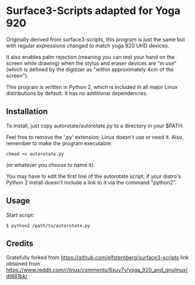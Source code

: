 Surface3-Scripts adapted for Yoga 920
================

Originally derived from surface3-scripts, this program is just the same
but with regular expressions changed to match yoga 920 UHD devices.

It also enables palm rejection (meaning you can rest your hand on the screen
while drawing) when the stylus and eraser devices are "in use" (which is
defined by the digitizer as "within approximately 4cm of the screen").

This program is written in Python 2, which is included in all major
Linux distributions by default.  It has no additional dependencies.

Installation
-----------

To install, just copy autorotate/autorotate.py to a directory in your
$PATH.

Feel free to remove the '.py' extension; Linux doesn't use or
need it.  Also, remember to make the program executable:

```
chmod +x autorotate.py
```

(or whatever you choose to name it).

You may have to edit the first line of the autorotate script, if your
distro's Python 2 install doesn't include a link to it via the command
"python2".

Usage
-----
Start script:
```
$ python2 /path/to/autorotate.py
```

Credits
-------

Gratefully forked from https://github.com/elfsternberg/surface3-scripts
link obtained from https://www.reddit.com/r/linux/comments/6xuv7v/yoga_920_and_gnulinux/dt881bk/
